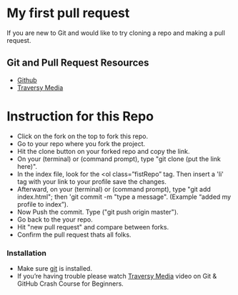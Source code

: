# My first pull request
If you are new to Git and would like to try cloning a repo and making a pull request. 

## Git and Pull Request Resources 
  - [Github](https://help.github.com/categories/bootcamp/)
  - [Traversy Media](https://www.youtube.com/watch?v=SWYqp7iY_Tc&feature=youtu.be)
  
#  Instruction for this Repo 

  - Click on the fork on the top to fork this repo.
  - Go to your repo where you fork the project. 
  - Hit the clone button on your forked repo and copy the link. 
  - On your (terminal) or (command prompt), type "git clone (put the link here)".
  - In the index file, look for the <ol class=”fistRepo” tag. Then insert a 'li' tag with your link to your profile save the changes.
  - Afterward, on your (terminal) or (command prompt), type "git add index.html"; then 'git commit -m "type a message". (Example “added my profile to index”).
  - Now Push the commit. Type ("git push origin master"). 
  - Go back to the your repo. 
  - Hit "new pull request" and compare between forks. 
  - Confirm the pull request thats all folks.

### Installation

- Make sure [git](https://git-scm.com/book/id/v2/Getting-Started-Installing-Git) is installed.
- If you’re having trouble please watch [Traversy Media](https://www.youtube.com/watch?v=SWYqp7iY_Tc&feature=youtu.be) video on Git & GitHub Crash Course for Beginners. 
